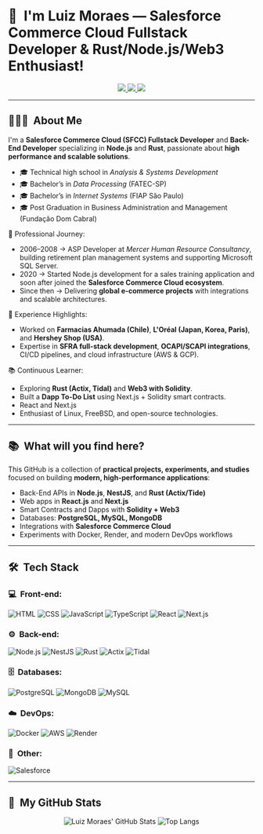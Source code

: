 <h1>👋 &nbsp;I'm Luiz Moraes — Salesforce Commerce Cloud Fullstack Developer & Rust/Node.js/Web3 Enthusiast!</h1>

<p align="center">
  <a href="https://www.linkedin.com/in/ldiegomoraes">
    <img src="https://img.shields.io/badge/-LinkedIn-0077B5?style=flat-square&logo=linkedin&logoColor=white"/>
  </a>
  <a href="https://github.com/luizmoraesim">
    <img src="https://img.shields.io/badge/-GitHub-181717?style=flat-square&logo=github&logoColor=white"/>
  </a>
  <a href="mailto:luizmoraesim@gmail.com"><img src="https://img.shields.io/badge/-Send%20Me%20a%20Message-D14836?style=flat-square&logo=Gmail&logoColor=white"/></a>
  
</p>

---

<h2> 👨🏻‍💻 &nbsp;About Me </h2>

I'm a **Salesforce Commerce Cloud (SFCC) Fullstack Developer** and **Back-End Developer** specializing in **Node.js** and **Rust**, passionate about **high performance and scalable solutions**.

- 🎓 Technical high school in *Analysis & Systems Development*  
- 🎓 Bachelor’s in *Data Processing* (FATEC-SP)  
- 🎓 Bachelor’s in *Internet Systems* (FIAP São Paulo)
- 🎓 Post Graduation in Business Administration and Management (Fundação Dom Cabral)

💼 Professional Journey:  
- 2006–2008 → ASP Developer at *Mercer Human Resource Consultancy*, building retirement plan management systems and supporting Microsoft SQL Server.  
- 2020 → Started Node.js development for a sales training application and soon after joined the **Salesforce Commerce Cloud ecosystem**.  
- Since then → Delivering **global e-commerce projects** with integrations and scalable architectures.  

🚀 Experience Highlights:  
- Worked on **Farmacias Ahumada (Chile)**, **L'Oréal (Japan, Korea, Paris)**, and **Hershey Shop (USA)**.  
- Expertise in **SFRA full-stack development**, **OCAPI/SCAPI integrations**, CI/CD pipelines, and cloud infrastructure (AWS & GCP).  

📚 Continuous Learner:  
- Exploring **Rust (Actix, Tidal)** and **Web3 with Solidity**.  
- Built a **Dapp To-Do List** using Next.js + Solidity smart contracts.
- React and Next.js 
- Enthusiast of Linux, FreeBSD, and open-source technologies.  

---

<h2> 📚 &nbsp;What will you find here?</h2>

This GitHub is a collection of **practical projects, experiments, and studies** focused on building **modern, high-performance applications**:

- Back-End APIs in **Node.js**, **NestJS**, and **Rust (Actix/Tide)**  
- Web apps in **React.js** and **Next.js**  
- Smart Contracts and Dapps with **Solidity + Web3**  
- Databases: **PostgreSQL, MySQL, MongoDB**  
- Integrations with **Salesforce Commerce Cloud**  
- Experiments with Docker, Render, and modern DevOps workflows  

---

<h2> 🛠 &nbsp;Tech Stack</h2>

<h3>💻 &nbsp;Front-end:</h3>

![HTML](https://img.shields.io/badge/-HTML-333333?style=flat&logo=HTML5)
![CSS](https://img.shields.io/badge/-CSS-333333?style=flat&logo=CSS3&logoColor=1572B6)
![JavaScript](https://img.shields.io/badge/-JavaScript-333333?style=flat&logo=javascript)
![TypeScript](https://img.shields.io/badge/-TypeScript-333333?style=flat&logo=typescript&logoColor=2D79C7)
![React](https://img.shields.io/badge/-React-333333?style=flat&logo=react)
![Next.js](https://img.shields.io/badge/-Next.js-333333?style=flat&logo=next.js)

<h3>⚙️ &nbsp;Back-end:</h3>

![Node.js](https://img.shields.io/badge/-Node.js-333333?style=flat&logo=node.js)
![NestJS](https://img.shields.io/badge/-NestJS-333333?style=flat&logo=nestjs&logoColor=E535AB)
![Rust](https://img.shields.io/badge/-Rust-333333?style=flat&logo=rust)
![Actix](https://img.shields.io/badge/-Actix-333333?style=flat&logo=rust)
![Tidal](https://img.shields.io/badge/-Tide-333333?style=flat&logo=rust)

<h3>🗄 &nbsp;Databases:</h3>

![PostgreSQL](https://img.shields.io/badge/-PostgreSQL-333333?style=flat&logo=postgresql)
![MongoDB](https://img.shields.io/badge/-MongoDB-333333?style=flat&logo=mongodb)
![MySQL](https://img.shields.io/badge/-MySQL-333333?style=flat&logo=mysql)

<h3>☁️ &nbsp;DevOps:</h3>

![Docker](https://img.shields.io/badge/-Docker-333333?style=flat&logo=docker)
![AWS](https://img.shields.io/badge/-AWS-333333?style=flat&logo=amazon-aws)
![Render](https://img.shields.io/badge/-Render-333333?style=flat&logo=render)

<h3>🔗 &nbsp;Other:</h3>

![Salesforce](https://img.shields.io/badge/-Salesforce%20Commerce%20Cloud-333333?style=flat&logo=salesforce)

---

<h2>🚀 &nbsp;My GitHub Stats</h2>

<p align="center">
  <img src="https://github-readme-stats.vercel.app/api?username=luizmoraesim&show_icons=true&theme=midnight-purple" alt="Luiz Moraes' GitHub Stats"/>
  <img src="https://github-readme-stats.vercel.app/api/top-langs/?username=luizmoraesim&layout=compact&theme=midnight-purple" alt="Top Langs"/>
</p>

